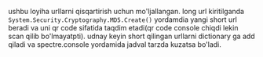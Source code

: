 ushbu loyiha urllarni qisqartirish uchun mo'ljallangan. 
long url kiritilganda ```System.Security.Cryptography.MD5.Create()``` yordamdia yangi short url beradi va uni qr code sifatida taqdim etadi(qr code console chiqdi lekin scan qilib bo'lmayatpti).
udnay keyin short qilingan urllarni dictionary ga add qiladi va spectre.console yordamida jadval tarzda kuzatsa bo'ladi.


